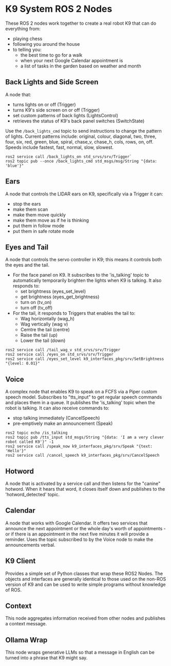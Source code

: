 # K9 System ROS 2 Nodes
These ROS 2 nodes work together to create a real robot K9 that can do everything from:
* playing chess
* following you around the house
* to telling you:
   * the best time to go for a walk
   * when your next Google Calendar appointment is
   * a list of tasks in the garden based on weather and month

## Back Lights and Side Screen
A node that:
* turns lights on or off (Trigger)
* turns K9's side screen on or off (Trigger)
* set custom patterns of back lights (LightsControl)
* retrieves the status of K9's back panel switches (SwitchState)

Use the `/back_lights_cmd` topic to send instructions to change the pattern of lights.  Current patterns include: original, colour, diagonal, two, three, four, six, red, green, blue, spiral, chase_v, chase_h, cols, rows, on, off. Speeds include fastest, fast, normal, slow, slowest.

```
ros2 service call /back_lights_on std_srvs/srv/Trigger`
ros2 topic pub --once /back_lights_cmd std_msgs/msg/String "{data: 'blue'}"
```

## Ears
A node that controls the LIDAR ears on K9, specifically via a Trigger it can:
* stop the ears
* make them scan
* make them move quickly
* make them move as if he is thinking
* put them in follow mode
* put them in safe rotate mode

## Eyes and Tail
A node that controls the servo controller in K9; this means it controls both the eyes and the tail.
* For the face panel on K9. It subscribes to the 'is_talking' topic to automatically temporarily brighten the lights when K9 is talking. It also responds to:
    * set brightness (eyes_set_level)
    * get brightness (eyes_get_brightness)
    * turn on (tv_on)
    * turn off (tv_off)
* For the tail, it responds to Triggers that enables the tail to:
    * Wag horizontally (wag_h)
    * Wag vertically (wag v)
    * Cemtre the tail (centre)
    * Raise the tail (up)
    * Lower the tail (down)

```
ros2 service call /tail_wag_v std_srvs/srv/Trigger
ros2 service call /eyes_on std_srvs/srv/Trigger
ros2 service call /eyes_set_level k9_interfaces_pkg/srv/SetBrightness "{level: 0.01}"
```

## Voice
A complex node that enables K9 to speak on a FCFS via a Piper custom speech model. Subscribes to "tts_input" to get regular speech commands and places them in a queue. It publishes the 'is_talking' topic when the robot is talking.
It can also receive commands to:
* stop talking immediately (CancelSpeech)
* pre-emptively make an announcement (Speak)

```
ros2 topic echo /is_talking
ros2 topic pub /tts_input std_msgs/String "{data: 'I am a very clever robot called K9'}" -1
ros2 service call /speak_now k9_interfaces_pkg/srv/Speak "{text: 'Hello'}"
ros2 service call /cancel_speech k9_interfaces_pkg/srv/CancelSpeech
```

## Hotword
A node that is activated by a service call and then listens for the "canine" hotword. When it hears that word, it closes itself down and publishes to the 'hotword_detected' topic.

## Calendar
A node that works with Google Calendar. It offers two services that announce the next appointment or the whole day's worth of appointments - or if there is an appointment in the next five minutes it will provide a reminder. Uses the topic subscribed to by the Voice node to make the announcements verbal.

## K9 Client
Provides a simple set of Python classes that wrap these ROS2 Nodes. The objects and interfaces are generally identical to
those used on the non-ROS version of K9 and can be used to write simple programs without knowledge of ROS.

## Context
This node aggregates information received from other nodes and publishes a context message.

## Ollama Wrap
This node wraps generative LLMs so that a message in English can be turned into a phrase that K9 might say.

